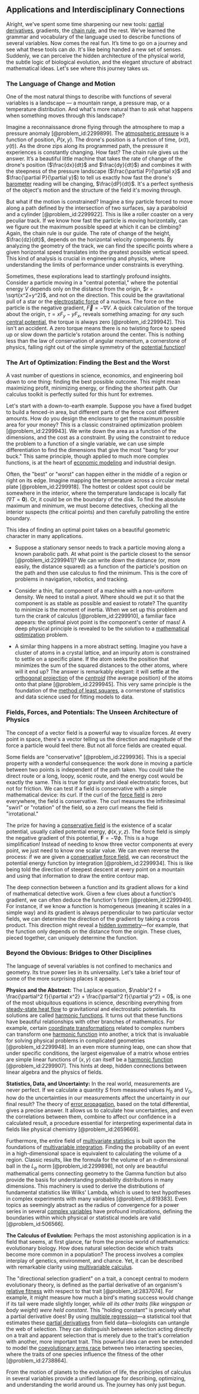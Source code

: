 ## Applications and Interdisciplinary Connections

Alright, we've spent some time sharpening our new tools: [partial derivatives](@article_id:145786), gradients, the [chain rule](@article_id:146928), and the rest. We’ve learned the grammar and vocabulary of the language used to describe functions of several variables. Now comes the real fun. It’s time to go on a journey and see what these tools can *do*. It's like being handed a new set of senses. Suddenly, we can perceive the hidden architecture of the physical world, the subtle logic of biological evolution, and the elegant structure of abstract mathematical ideas. Let's see where this journey takes us.

### The Language of Change and Motion

One of the most natural things to describe with functions of several variables is a landscape — a mountain range, a pressure map, or a temperature distribution. And what's more natural than to ask what happens when something moves through this landscape?

Imagine a reconnaissance drone flying through the atmosphere to map a pressure anomaly [@problem_id:2299899]. The [atmospheric pressure](@article_id:147138) is a function of position, $P(x,y)$. The drone's position is a function of time, $(x(t), y(t))$. As the drone zips along its programmed path, the pressure it experiences is constantly changing. How fast? The chain rule gives us the answer. It’s a beautiful little machine that takes the rate of change of the drone's position ($\frac{dx}{dt}$ and $\frac{dy}{dt}$) and combines it with the steepness of the pressure landscape ($\frac{\partial P}{\partial x}$ and $\frac{\partial P}{\partial y}$) to tell us exactly how fast the drone's [barometer](@article_id:147298) reading will be changing, $\frac{dP}{dt}$. It's a perfect synthesis of the object's motion and the structure of the field it's moving through.

But what if the motion is constrained? Imagine a tiny particle forced to move along a path defined by the intersection of two surfaces, say a paraboloid and a cylinder [@problem_id:2299922]. This is like a roller coaster on a very peculiar track. If we know how fast the particle is moving horizontally, can we figure out the maximum possible speed at which it can be climbing? Again, the chain rule is our guide. The rate of change of the height, $\frac{dz}{dt}$, depends on the horizontal velocity components. By analyzing the geometry of the track, we can find the specific points where a given horizontal speed translates into the greatest possible vertical speed. This kind of analysis is crucial in engineering and physics, where understanding the limits of performance under constraints is everything.

Sometimes, these explorations lead to startlingly profound insights. Consider a particle moving in a "central potential," where the potential energy $V$ depends only on the distance from the origin, $r = \sqrt{x^2+y^2}$, and not on the direction. This could be the gravitational pull of a star or the [electrostatic force](@article_id:145278) of a nucleus. The force on the particle is the negative gradient, $\vec{F} = -\nabla V$. A quick calculation of the torque about the origin, $\tau = x F_y - y F_x$, reveals something amazing: for *any* such [central potential](@article_id:148069), the torque is always zero [@problem_id:2299942]. This isn't an accident. A zero torque means there is no twisting force to speed up or slow down the particle's rotation around the center. This is nothing less than the law of conservation of angular momentum, a cornerstone of physics, falling right out of the simple symmetry of the [potential function](@article_id:268168)!

### The Art of Optimization: Finding the Best and the Worst

A vast number of questions in science, economics, and engineering boil down to one thing: finding the best possible outcome. This might mean maximizing profit, minimizing energy, or finding the shortest path. Our calculus toolkit is perfectly suited for this hunt for extremes.

Let's start with a down-to-earth example. Suppose you have a fixed budget to build a fenced-in area, but different parts of the fence cost different amounts. How do you design the enclosure to get the maximum possible area for your money? This is a classic constrained optimization problem [@problem_id:2299943]. We write down the area as a function of the dimensions, and the cost as a constraint. By using the constraint to reduce the problem to a function of a single variable, we can use simple differentiation to find the dimensions that give the most "bang for your buck." This same principle, though applied to much more complex functions, is at the heart of [economic modeling](@article_id:143557) and industrial design.

Often, the "best" or "worst" can happen either in the middle of a region or right on its edge. Imagine mapping the temperature across a circular metal plate [@problem_id:2299918]. The hottest or coldest spot could be somewhere in the interior, where the temperature landscape is locally flat ($\nabla T = \mathbf{0}$). Or, it could be on the boundary of the disk. To find the absolute maximum and minimum, we must become detectives, checking all the interior suspects (the critical points) and then carefully patrolling the entire boundary.

This idea of finding an optimal point takes on a beautiful geometric character in many applications.

- Suppose a stationary sensor needs to track a particle moving along a known parabolic path. At what point is the particle closest to the sensor [@problem_id:2299941]? We can write down the distance (or, more easily, the distance squared) as a function of the particle's position on the path and then use calculus to find the minimum. This is the core of problems in navigation, robotics, and tracking.


- Consider a thin, flat component of a machine with a non-uniform density. We need to install a pivot. Where should we put it so that the component is as stable as possible and easiest to rotate? The quantity to minimize is the moment of inertia. When we set up this problem and turn the crank of calculus [@problem_id:2299910], a familiar face appears: the optimal pivot point is the component's center of mass! A deep physical principle is revealed to be the solution to a [mathematical optimization](@article_id:165046) problem.


- A similar thing happens in a more abstract setting. Imagine you have a cluster of atoms in a crystal lattice, and an impurity atom is constrained to settle on a specific plane. If the atom seeks the position that minimizes the sum of the squared distances to the other atoms, where will it end up? The answer is remarkably elegant: it will settle at the [orthogonal projection](@article_id:143674) of the *[centroid](@article_id:264521)* (the average position) of the atoms onto that plane [@problem_id:2299945]. This very same principle is the foundation of the [method of least squares](@article_id:136606), a cornerstone of statistics and data science used for fitting models to data.

### Fields, Forces, and Potentials: The Unseen Architecture of Physics

The concept of a vector field is a powerful way to visualize forces. At every point in space, there's a vector telling us the direction and magnitude of the force a particle would feel there. But not all force fields are created equal.

Some fields are "conservative" [@problem_id:2299936]. This is a special property with a wonderful consequence: the work done in moving a particle between two points is independent of the path taken. You could take the direct route or a long, loopy, scenic route, and the energy cost would be exactly the same. This is true for gravity and ideal electrostatic forces, but not for friction. We can test if a field is conservative with a simple mathematical device: its curl. If the curl of the [force field](@article_id:146831) is zero everywhere, the field is conservative. The curl measures the infinitesimal "swirl" or "rotation" of the field, so a zero curl means the field is "irrotational."

The prize for having a [conservative field](@article_id:270904) is the existence of a scalar potential, usually called potential energy, $\phi(x,y,z)$. The force field is simply the negative gradient of this potential, $\mathbf{F} = -\nabla \phi$. This is a huge simplification! Instead of needing to know three vector components at every point, we just need to know one scalar value. We can even reverse the process: if we are given a [conservative force field](@article_id:166632), we can reconstruct the potential energy function by integration [@problem_id:2299934]. This is like being told the direction of steepest descent at every point on a mountain and using that information to draw the entire contour map.

The deep connection between a function and its gradient allows for a kind of mathematical detective work. Given a few clues about a function's gradient, we can often deduce the function's form [@problem_id:2299949]. For instance, if we know a function is homogeneous (meaning it scales in a simple way) and its gradient is always perpendicular to two particular vector fields, we can determine the direction of the gradient by taking a cross product. This direction might reveal a [hidden symmetry](@article_id:168787)—for example, that the function only depends on the distance from the origin. These clues, pieced together, can uniquely determine the function.

### Beyond the Obvious: Bridges to Other Disciplines

The language of several variables is not confined to mechanics and geometry. Its true power lies in its universality. Let's take a brief tour of some of the more surprising places it appears.

**Physics and the Abstract:** The Laplace equation, $\nabla^2 f = \frac{\partial^2 f}{\partial x^2} + \frac{\partial^2 f}{\partial y^2} = 0$, is one of the most ubiquitous equations in science, describing everything from [steady-state heat flow](@article_id:264296) to gravitational and electrostatic potentials. Its solutions are called [harmonic functions](@article_id:139166). It turns out that these functions have beautiful relationships with other branches of mathematics. For example, certain [coordinate transformations](@article_id:172233) related to complex numbers can transform one [harmonic function](@article_id:142903) into another, a trick that is invaluable for solving physical problems in complicated geometries [@problem_id:2299948]. In an even more stunning leap, one can show that under specific conditions, the largest eigenvalue of a matrix whose entries are simple linear functions of $(x,y)$ can itself be a [harmonic function](@article_id:142903) [@problem_id:2299907]. This hints at deep, hidden connections between linear algebra and the physics of fields.

**Statistics, Data, and Uncertainty:** In the real world, measurements are never perfect. If we calculate a quantity $S$ from measured values $H_0$ and $V_0$, how do the uncertainties in our measurements affect the uncertainty in our final result? The theory of [error propagation](@article_id:136150), based on the total differential, gives a precise answer. It allows us to calculate how uncertainties, and even the correlations between them, combine to affect our confidence in a calculated result, a procedure essential for interpreting experimental data in fields like physical chemistry [@problem_id:2659669].

Furthermore, the entire field of [multivariate statistics](@article_id:172279) is built upon the foundations of [multivariable integration](@article_id:139379). Finding the probability of an event in a high-dimensional space is equivalent to calculating the volume of a region. Classic results, like the formula for the volume of an n-dimensional ball in the $L_p$ norm [@problem_id:2299898], not only are beautiful mathematical gems connecting geometry to the Gamma function but also provide the basis for understanding probability distributions in many dimensions. This machinery is used to derive the distributions of fundamental statistics like Wilks' Lambda, which is used to test hypotheses in complex experiments with many variables [@problem_id:819383]. Even topics as seemingly abstract as the radius of convergence for a power series in several [complex variables](@article_id:174818) have profound implications, defining the boundaries within which physical or statistical models are valid [@problem_id:506566].

**The Calculus of Evolution:** Perhaps the most astonishing application is in a field that seems, at first glance, far from the precise world of mathematics: evolutionary biology. How does natural selection decide which traits become more common in a population? The process involves a complex interplay of genetics, environment, and chance. Yet, it can be described with remarkable clarity using [multivariable calculus](@article_id:147053).

The "directional selection gradient" on a trait, a concept central to modern evolutionary theory, is defined as the partial derivative of an organism's [relative fitness](@article_id:152534) with respect to that trait [@problem_id:2837074]. For example, it might measure how much a bird's mating success would change if its tail were made slightly longer, *while all its other traits (like wingspan or body weight) were held constant*. This "holding constant" is precisely what a partial derivative does! By using [multiple regression](@article_id:143513)—a statistical tool that estimates these [partial derivatives](@article_id:145786) from field data—biologists can untangle the web of selection. They can distinguish between selection acting directly on a trait and apparent selection that is merely due to the trait's correlation with another, more important trait. This powerful idea can even be extended to model the [coevolutionary arms race](@article_id:273939) between two interacting species, where the traits of one species influence the fitness of the other [@problem_id:2738864].

From the motion of planets to the evolution of life, the principles of calculus in several variables provide a unified language for describing, optimizing, and understanding the world around us. The journey has only just begun.